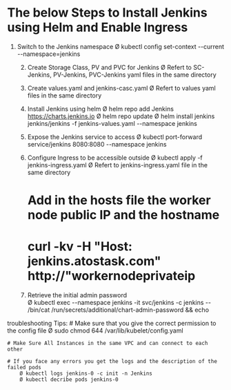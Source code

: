 # The below Steps to Install Jenkins using Helm and Enable Ingress


 1. Switch to the Jenkins namespace
		Ø kubectl config set-context --current --namespace=jenkins

	2. Create Storage Class, PV and PVC for Jenkins
   		 Ø Refert to SC-Jenkins, PV-Jenkins, PVC-Jenkins yaml files in the same directory

	3. Create values.yaml and jenkins-casc.yaml
   		 Ø Refert to values yaml files in the same directory

	4. Install Jenkins using helm
		Ø helm repo add Jenkins https://charts.jenkins.io
		Ø helm repo update
		Ø helm install jenkins jenkins/jenkins -f jenkins-values.yaml --namespace jenkins

	5. Expose the Jenkins service to access
		Ø kubectl port-forward service/jenkins 8080:8080 --namespace jenkins

	6. Configure Ingress to be accessible outside
		Ø kubectl apply -f jenkins-ingress.yaml
		Ø Refert to jenkins-ingress.yaml file in the same directory
		# Add in the hosts file the worker node public IP and the hostname
		# curl -kv -H "Host: jenkins.atostask.com" http://"workernodeprivateip		

	7. Retrieve the initial admin password  
		Ø kubectl exec --namespace jenkins -it svc/jenkins -c jenkins -- /bin/cat /run/secrets/additional/chart-admin-password && echo

troubleshooting Tips:
    # Make sure that you give the correct permission to the config file 
		Ø sudo chmod 644 /var/lib/kubelet/config.yaml

    # Make Sure All Instances in the same VPC and can connect to each other

    # If you face any errors you get the logs and the description of the failed pods
		Ø kubectl logs jenkins-0 -c init -n Jenkins
		Ø kubectl decribe pods jenkins-0
